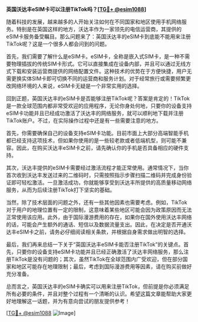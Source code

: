 **英国沃达丰eSIM卡可以注册TikTok吗？[[TG💪+ @esim1088](https://t.me/s/esim1088)]**

随着科技的发展，越来越多的人开始关注如何在不同国家和地区使用手机网络服务。特别是在英国这样的地方，沃达丰作为一家领先的电信运营商，其提供的eSIM卡服务备受瞩目。那么问题来了：英国沃达丰的eSIM卡到底能不能用来注册TikTok呢？这是一个很多人都会问到的问题。

首先，我们需要了解什么是eSIM卡。eSIM卡，全称是嵌入式SIM卡，是一种不需要物理插拔的传统SIM卡形式。它可以直接集成在设备内部，并且可以通过无线方式下载和安装运营商提供的网络配置文件。这种技术的优势在于方便快捷，用户无需更换实体SIM卡即可切换不同的运营商和服务计划。对于经常旅行或需要频繁更改网络环境的人来说，eSIM卡无疑是一个非常实用的选择。

回到正题，英国沃达丰的eSIM卡是否能够注册TikTok呢？答案是肯定的！TikTok是一款全球范围内都非常受欢迎的应用程序，无论你身处何地，只要你的设备支持eSIM卡功能并且已经成功激活了沃达丰的网络服务，就可以顺利地下载并注册TikTok账户。不过，在实际操作过程中还是有一些需要注意的地方。

首先，你需要确保自己的设备支持eSIM卡功能。目前市面上大部分高端智能手机都已经支持这项技术，但如果你使用的是一些较老款或者低端机型，则可能不兼容。因此，在购买沃达丰eSIM卡之前，请先确认你的手机是否具备相应的硬件支持。

其次，沃达丰提供的eSIM卡需要经过激活流程才能正常使用。通常情况下，当你首次收到沃达丰发送过来的二维码时，只需按照指示步骤扫描二维码并完成身份验证即可轻松激活。一旦激活成功，你就能够享受到沃达丰所提供的高质量移动网络服务，从而为后续注册TikTok打下坚实的基础。

当然，除了技术层面的问题之外，还有一些其他因素也需要考虑。例如，TikTok对于用户的地理位置有一定的限制，这意味着某些地区可能会因为政策原因而无法正常使用该应用。此外，由于国际漫游费用的存在，如果你在国外使用沃达丰网络的话，可能会产生额外的通话、短信以及数据流量支出。因此，在决定是否开通沃达丰eSIM卡之前，请务必仔细阅读相关条款，并根据自身需求做出明智的选择。

最后，我们再来总结一下关于“英国沃达丰eSIM卡能否注册TikTok”的关键点。首先，只要你的设备支持eSIM卡功能并且已经正确激活了沃达丰网络服务，那么注册TikTok是没有问题的；其次，虽然TikTok在全球范围内广受欢迎，但在部分国家和地区可能存在地理限制；最后，考虑到国际漫游费用等因素，请在购买前做好充分准备。

总而言之，英国沃达丰的eSIM卡确实可以用来注册TikTok，但前提是你必须满足所有必要的条件，并且对整个过程有一个清晰的认识。希望这篇文章能帮助大家更好地理解这一话题，并为有意向尝试的朋友提供参考！

[[TG💪+ @esim1088](https://t.me/s/esim1088) ![Image](https://i.postimg.cc/4NQfJmqS/Snipaste-2025-05-13-00-14-12.png)]